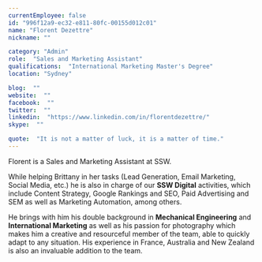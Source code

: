 ```yaml
---
currentEmployee: false
id: "996f12a9-ec32-e811-80fc-00155d012c01"
name: "Florent Dezettre"
nickname: ""

category: "Admin"
role:  "Sales and Marketing Assistant"
qualifications:  "International Marketing Master's Degree"
location: "Sydney"

blog:  ""
website:  ""
facebook:  ""
twitter:  ""
linkedin:  "https://www.linkedin.com/in/florentdezettre/"
skype:  ""

quote:  "It is not a matter of luck, it is a matter of time."
---
```


Florent is a Sales and Marketing Assistant at SSW.

While helping Brittany in her tasks (Lead Generation, Email Marketing, Social Media, etc.) he is also in charge of our **SSW Digital** activities, which include Content Strategy, Google Rankings and SEO, Paid Advertising and SEM as well as Marketing Automation, among others.  

He brings with him his double background in **Mechanical Engineering** and **International Marketing** as well as his passion for photography which makes him a creative and resourceful member of the team, able to quickly adapt to any situation. His experience in France, Australia and New Zealand is also an invaluable addition to the team.  